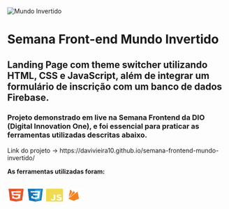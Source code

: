 <img align="center" alt="Mundo Invertido" src="https://i.postimg.cc/7hRG7qmZ/mundo-invertido.png">

## <h1>Semana Front-end Mundo Invertido</h1>
<h2>Landing Page com theme switcher utilizando HTML, CSS e JavaScript, além de integrar  um formulário de inscrição com um banco de dados Firebase.</h2>
<h3>Projeto demonstrado em live na Semana Frontend da DIO (Digital Innovation One), e foi essencial para praticar as ferramentas utilizadas descritas abaixo.</h3>
Link do projeto -> https://davivieira10.github.io/semana-frontend-mundo-invertido/

<b>As ferramentas utilizadas foram:</b>
<div style="display: inline_block"><br>
  <img align="center" alt="Davi-HTML" height="30" width="40" src="https://raw.githubusercontent.com/devicons/devicon/master/icons/html5/html5-original.svg">
  <img align="center" alt="Davi-CSS" height="30" width="40" src="https://raw.githubusercontent.com/devicons/devicon/master/icons/css3/css3-original.svg">
  <img align="center" alt="Davi-Js" height="30" width="40" src="https://raw.githubusercontent.com/devicons/devicon/master/icons/javascript/javascript-plain.svg">
  <img align="center" alt=Davi-Firebase height="30" width="40" src="https://raw.githubusercontent.com/devicons/devicon/master/icons/firebase/firebase-plain.svg">
</div>
